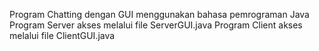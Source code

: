 Program Chatting dengan GUI menggunakan bahasa pemrograman Java
Program Server akses melalui file ServerGUI.java
Program Client akses melalui file ClientGUI.java
